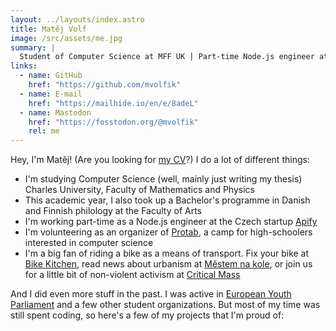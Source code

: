 ```yaml
---
layout: ../layouts/index.astro
title: Matěj Volf
image: /src/assets/me.jpg
summary: |
  Student of Computer Science at MFF UK | Part-time Node.js engineer at Apify
links:
  - name: GitHub
    href: "https://github.com/mvolfik"
  - name: E-mail
    href: "https://mailhide.io/en/e/8adeL"
  - name: Mastodon
    href: "https://fosstodon.org/@mvolfik"
    rel: me
---
```


Hey, I'm Matěj! (Are you looking for <a id="cvclick" href="/CV-volf-matej.pdf" target="_blank">my CV</a>?) I do a lot of different things:

- I'm studying Computer Science (well, mainly just writing my thesis) Charles University, Faculty of Mathematics and Physics
- This academic year, I also took up a Bachelor's programme in Danish and Finnish philology at the Faculty of Arts
- I'm working part-time as a Node.js engineer at the Czech startup [Apify](https://apify.com)
- I'm volunteering as an organizer of [Protab](https://protab.cz), a camp for high-schoolers interested in computer science
- I'm a big fan of riding a bike as a means of transport. Fix your bike at [Bike Kitchen](https://www.facebook.com/bikekitchenpraha), read news about urbanism at [Městem na kole](https://mestemnakole.cz/), or join us for a little bit of non-violent activism at [Critical Mass](https://www.facebook.com/prazska.cyklopoezie)

And I did even more stuff in the past. I was active in [European Youth Parliament](https://www.eyp.cz) and a few other student organizations. But most of my time was still spent coding, so here's a few of my projects that I'm proud of:
